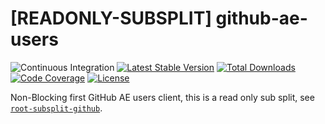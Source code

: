 # [READONLY-SUBSPLIT] github-ae-users


![Continuous Integration](https://github.com/php-api-clients/github-ae-users/workflows/Continuous%20Integration/badge.svg)
[![Latest Stable Version](https://poser.pugx.org/api-clients/github-ae-users/v/stable.png)](https://packagist.org/packages/api-clients/github-ae-users)
[![Total Downloads](https://poser.pugx.org/api-clients/github-ae-users/downloads.png)](https://packagist.org/packages/api-clients/github-ae-users)
[![Code Coverage](https://scrutinizer-ci.com/g/php-api-clients/github-ae-users/badges/coverage.png?b==)](https://scrutinizer-ci.com/g/php-api-clients/github-ae-users/?branch=)
[![License](https://poser.pugx.org/api-clients/github-ae-users/license.png)](https://packagist.org/packages/api-clients/github-ae-users)

Non-Blocking first GitHub AE users client, this is a read only sub split, see [`root-subsplit-github`](https://github.com/php-api-clients/root-subsplit-github).
